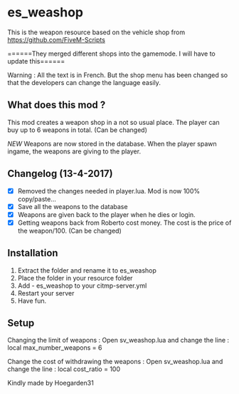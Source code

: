 # es_weashop

This is the weapon resource based on the vehicle shop from https://github.com/FiveM-Scripts 

======They merged different shops into the gamemode. I will have to update this======

Warning : All the text is in French. But the shop menu has been changed so that the developers can change the language easily.

## What does this mod ?
This mod creates a weapon shop in a not so usual place.
The player can buy up to 6 weapons in total. (Can be changed)

*NEW*
Weapons are now stored in the database. When the player spawn ingame, the weapons are giving to the player.

## Changelog (13-4-2017)

- [X] Removed the changes needed in player.lua. Mod is now 100% copy/paste...
- [X] Save all the weapons to the database
- [X] Weapons are given back to the player when he dies or login.
- [X] Getting weapons back from Roberto cost money. The cost is the price of the weapon/100. (Can be changed)

## Installation

1. Extract the folder and rename it to es_weashop
2. Place the folder in your resource folder
3. Add - es_weashop to your citmp-server.yml
4. Restart your server
5. Have fun.

## Setup

Changing the limit of weapons : 
Open sv_weashop.lua and change the line :
	local max_number_weapons = 6

Change the cost of withdrawing the weapons :
Open sv_weashop.lua and change the line :
	local cost_ratio = 100

Kindly made by Hoegarden31
